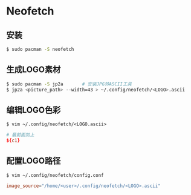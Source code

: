 # Neofetch

## 安装

```sh
$ sudo pacman -S neofetch
```

## 生成LOGO素材

```sh
$ sudo pacman -S jp2a       # 安装JPG转ASCII工具
$ jp2a <picture_path> --width=43 > ~/.config/neofetch/<LOGO>.ascii
```

## 编辑LOGO色彩

`$ vim ~/.config/neofetch/<LOGO.ascii>`

```conf
# 最前面加上
${c1}
```

## 配置LOGO路径

`$ vim ~/.config/neofetch/config.conf`

```conf
image_source="/home/<user>/.config/neofetch/<LOGO>.ascii"
```
